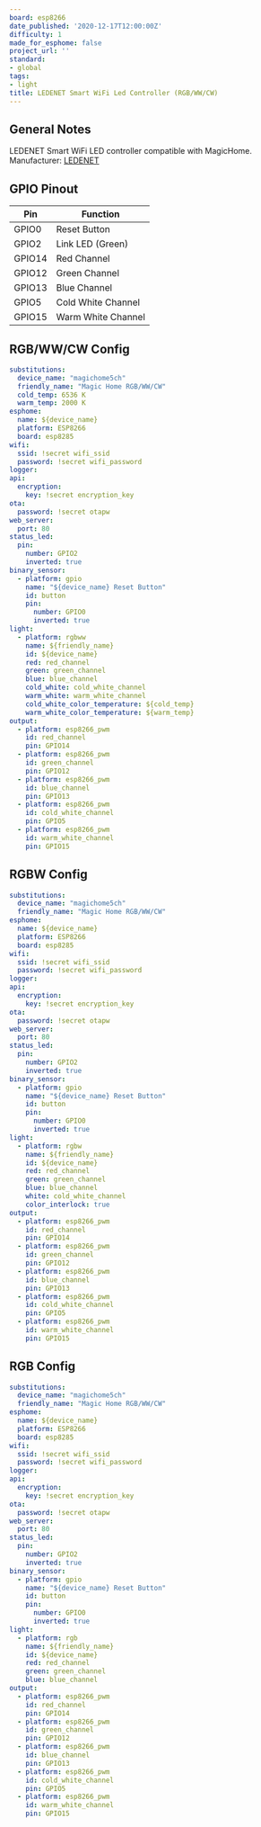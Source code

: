 ```yaml
---
board: esp8266
date_published: '2020-12-17T12:00:00Z'
difficulty: 1
made_for_esphome: false
project_url: ''
standard:
- global
tags:
- light
title: LEDENET Smart WiFi Led Controller (RGB/WW/CW)
---
```


## General Notes

LEDENET Smart WiFi LED controller compatible with MagicHome.
Manufacturer: [LEDENET](http://www.ledenet.com/products/smart-wifi-led-controller-5-channels-control-4a5ch-cwww-rgb-rgbw-rgbww-led-light-timer-music-group-sync-controller/)

## GPIO Pinout

| Pin    | Function           |
| ------ | ------------------ |
| GPIO0  | Reset Button       |
| GPIO2  | Link LED (Green)   |
| GPIO14 | Red Channel        |
| GPIO12 | Green Channel      |
| GPIO13 | Blue Channel       |
| GPIO5  | Cold White Channel |
| GPIO15 | Warm White Channel |

## RGB/WW/CW Config

```yaml
substitutions:
  device_name: "magichome5ch"
  friendly_name: "Magic Home RGB/WW/CW"
  cold_temp: 6536 K
  warm_temp: 2000 K
esphome:
  name: ${device_name}
  platform: ESP8266
  board: esp8285
wifi:
  ssid: !secret wifi_ssid
  password: !secret wifi_password
logger:
api:
  encryption:
    key: !secret encryption_key
ota:
  password: !secret otapw
web_server:
  port: 80
status_led:
  pin:
    number: GPIO2
    inverted: true
binary_sensor:
  - platform: gpio
    name: "${device_name} Reset Button"
    id: button
    pin:
      number: GPIO0
      inverted: true
light:
  - platform: rgbww
    name: ${friendly_name}
    id: ${device_name}
    red: red_channel
    green: green_channel
    blue: blue_channel
    cold_white: cold_white_channel
    warm_white: warm_white_channel
    cold_white_color_temperature: ${cold_temp}
    warm_white_color_temperature: ${warm_temp}
output:
  - platform: esp8266_pwm
    id: red_channel
    pin: GPIO14
  - platform: esp8266_pwm
    id: green_channel
    pin: GPIO12
  - platform: esp8266_pwm
    id: blue_channel
    pin: GPIO13
  - platform: esp8266_pwm
    id: cold_white_channel
    pin: GPIO5
  - platform: esp8266_pwm
    id: warm_white_channel
    pin: GPIO15
```

## RGBW Config

```yaml
substitutions:
  device_name: "magichome5ch"
  friendly_name: "Magic Home RGB/WW/CW"
esphome:
  name: ${device_name}
  platform: ESP8266
  board: esp8285
wifi:
  ssid: !secret wifi_ssid
  password: !secret wifi_password
logger:
api:
  encryption:
    key: !secret encryption_key
ota:
  password: !secret otapw
web_server:
  port: 80
status_led:
  pin:
    number: GPIO2
    inverted: true
binary_sensor:
  - platform: gpio
    name: "${device_name} Reset Button"
    id: button
    pin:
      number: GPIO0
      inverted: true
light:
  - platform: rgbw
    name: ${friendly_name}
    id: ${device_name}
    red: red_channel
    green: green_channel
    blue: blue_channel
    white: cold_white_channel
    color_interlock: true
output:
  - platform: esp8266_pwm
    id: red_channel
    pin: GPIO14
  - platform: esp8266_pwm
    id: green_channel
    pin: GPIO12
  - platform: esp8266_pwm
    id: blue_channel
    pin: GPIO13
  - platform: esp8266_pwm
    id: cold_white_channel
    pin: GPIO5
  - platform: esp8266_pwm
    id: warm_white_channel
    pin: GPIO15
```

## RGB Config

```yaml
substitutions:
  device_name: "magichome5ch"
  friendly_name: "Magic Home RGB/WW/CW"
esphome:
  name: ${device_name}
  platform: ESP8266
  board: esp8285
wifi:
  ssid: !secret wifi_ssid
  password: !secret wifi_password
logger:
api:
  encryption:
    key: !secret encryption_key
ota:
  password: !secret otapw
web_server:
  port: 80
status_led:
  pin:
    number: GPIO2
    inverted: true
binary_sensor:
  - platform: gpio
    name: "${device_name} Reset Button"
    id: button
    pin:
      number: GPIO0
      inverted: true
light:
  - platform: rgb
    name: ${friendly_name}
    id: ${device_name}
    red: red_channel
    green: green_channel
    blue: blue_channel
output:
  - platform: esp8266_pwm
    id: red_channel
    pin: GPIO14
  - platform: esp8266_pwm
    id: green_channel
    pin: GPIO12
  - platform: esp8266_pwm
    id: blue_channel
    pin: GPIO13
  - platform: esp8266_pwm
    id: cold_white_channel
    pin: GPIO5
  - platform: esp8266_pwm
    id: warm_white_channel
    pin: GPIO15
```